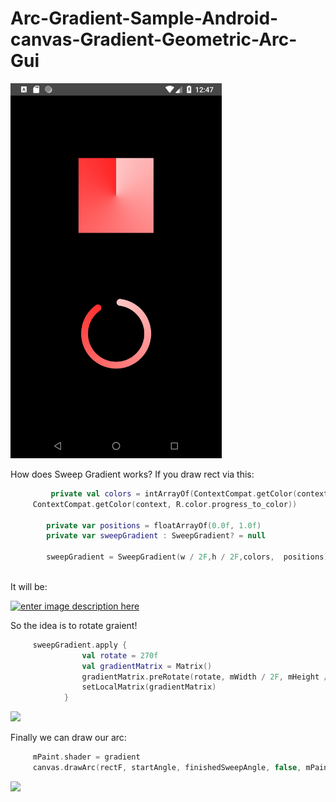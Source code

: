 # Arc-Gradient-Sample-Android-canvas-Gradient-Geometric-Arc-Gui



<img src="https://github.com/SergeyBurlaka/Arc-Gradient-Sample-Android-canvas-Gradient-Geometric-Arc-Gui/blob/master/app/src/art/Screenshot_1551012440.png" height="600" alt="Screenshot"/>

How does Sweep Gradient works?
If you draw rect via this:

  
```kotlin
         private val colors = intArrayOf(ContextCompat.getColor(context, R.color.progress_from_color),
     ContextCompat.getColor(context, R.color.progress_to_color))
    
        private var positions = floatArrayOf(0.0f, 1.0f)
        private var sweepGradient : SweepGradient? = null
        
        sweepGradient = SweepGradient(w / 2F,h / 2F,colors,  positions)
        
```

It will be: 

[![enter image description here][1]][1]

So the idea is to rotate graient!
```kotlin
     sweepGradient.apply {
                val rotate = 270f
                val gradientMatrix = Matrix()
                gradientMatrix.preRotate(rotate, mWidth / 2F, mHeight / 2F)
                setLocalMatrix(gradientMatrix)
            }
```            
[![][2]][2]

Finally we can draw our arc:

```kotlin
     mPaint.shader = gradient
     canvas.drawArc(rectF, startAngle, finishedSweepAngle, false, mPaint)

```    
[![][3]][3]



 


  [1]: https://i.stack.imgur.com/EFxAq.jpg
  [2]: https://i.stack.imgur.com/UKOlp.jpg
  [3]: https://i.stack.imgur.com/EXa6Y.jpg

